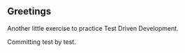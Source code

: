 ## Greetings

Another little exercise to practice Test Driven Development.

Committing test by test.

